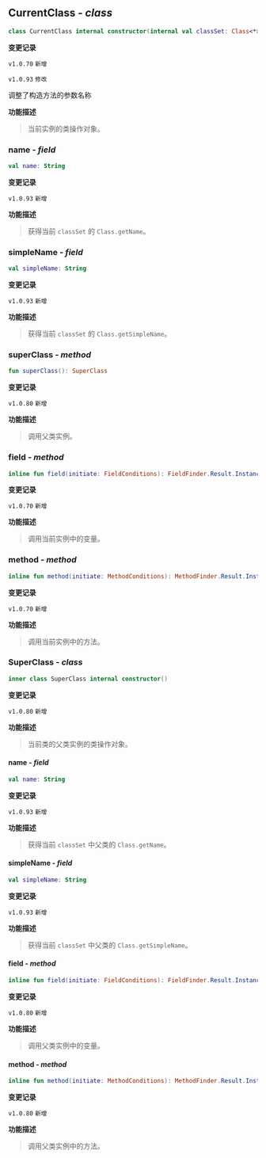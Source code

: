 ## CurrentClass *- class*

```kotlin
class CurrentClass internal constructor(internal val classSet: Class<*>, internal val instance: Any)
```

**变更记录**

`v1.0.70` `新增`

`v1.0.93` `修改`

调整了构造方法的参数名称

**功能描述**

> 当前实例的类操作对象。

### name *- field*

```kotlin
val name: String
```

**变更记录**

`v1.0.93` `新增`

**功能描述**

> 获得当前 `classSet` 的 `Class.getName`。

### simpleName *- field*

```kotlin
val simpleName: String
```

**变更记录**

`v1.0.93` `新增`

**功能描述**

> 获得当前 `classSet` 的 `Class.getSimpleName`。

### superClass *- method*

```kotlin
fun superClass(): SuperClass
```

**变更记录**

`v1.0.80` `新增`

**功能描述**

> 调用父类实例。

### field *- method*

```kotlin
inline fun field(initiate: FieldConditions): FieldFinder.Result.Instance
```

**变更记录**

`v1.0.70` `新增`

**功能描述**

> 调用当前实例中的变量。

### method *- method*

```kotlin
inline fun method(initiate: MethodConditions): MethodFinder.Result.Instance
```

**变更记录**

`v1.0.70` `新增`

**功能描述**

> 调用当前实例中的方法。

### SuperClass *- class*

```kotlin
inner class SuperClass internal constructor()
```

**变更记录**

`v1.0.80` `新增`

**功能描述**

> 当前类的父类实例的类操作对象。

#### name *- field*

```kotlin
val name: String
```

**变更记录**

`v1.0.93` `新增`

**功能描述**

> 获得当前 `classSet` 中父类的 `Class.getName`。

#### simpleName *- field*

```kotlin
val simpleName: String
```

**变更记录**

`v1.0.93` `新增`

**功能描述**

> 获得当前 `classSet` 中父类的 `Class.getSimpleName`。

#### field *- method*

```kotlin
inline fun field(initiate: FieldConditions): FieldFinder.Result.Instance
```

**变更记录**

`v1.0.80` `新增`

**功能描述**

> 调用父类实例中的变量。

#### method *- method*

```kotlin
inline fun method(initiate: MethodConditions): MethodFinder.Result.Instance
```

**变更记录**

`v1.0.80` `新增`

**功能描述**

> 调用父类实例中的方法。